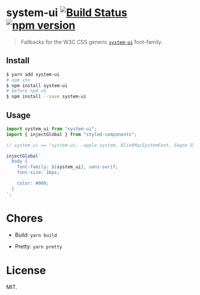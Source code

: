 system-ui [![Build Status](https://travis-ci.org/dashed/system-ui.svg)](https://travis-ci.org/dashed/system-ui) [![npm version](https://img.shields.io/npm/v/system-ui.svg?style=flat)](https://www.npmjs.com/package/system-ui)
=========

> Fallbacks for the W3C CSS generic [`system-ui`](https://www.w3.org/TR/css-fonts-4/#system-ui-def) font-family.

## Install

```sh
$ yarn add system-ui
# npm v5+
$ npm install system-ui
# before npm v5
$ npm install --save system-ui
```

## Usage

```js
import system_ui from "system-ui";
import { injectGlobal } from "styled-components";

// system_ui == "system-ui, -apple-system, BlinkMacSystemFont, Segoe UI, Roboto, Oxygen, Ubuntu, Cantarell, Fira Sans, Droid Sans, Helvetica Neue"

injectGlobal`
  body {
    font-family: ${system_ui}, sans-serif;
    font-size: 16px;

    color: #000;
  }
`;
```

Chores
======

- Build: `yarn build`

- Pretty: `yarn pretty`

License
=======

MIT.
